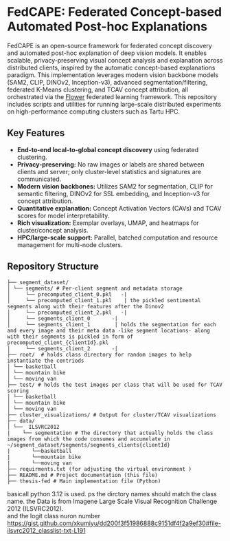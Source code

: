 # FedCAPE: Federated Concept-based Automated Post-hoc Explanations

FedCAPE is an open-source framework for federated concept discovery and automated post-hoc explanation of deep vision models. It enables scalable, privacy-preserving visual concept analysis and explanation across distributed clients, inspired by the automatic concept-based explanations paradigm. This implementation leverages modern vision backbone models (SAM2, CLIP, DINOv2, Inception-v3), advanced segmentation/filtering, federated K-Means clustering, and TCAV concept attribution, all orchestrated via the [Flower](https://flower.dev/) federated learning framework. This repository includes scripts and utilities for running large-scale distributed experiments on high-performance computing clusters such as Tartu HPC.

## Key Features

- **End-to-end local-to-global concept discovery** using federated clustering.
- **Privacy-preserving:** No raw images or labels are shared between clients and server; only cluster-level statistics and signatures are communicated.
- **Modern vision backbones:** Utilizes SAM2 for segmentation, CLIP for semantic filtering, DINOv2 for SSL embedding, and Inception-v3 for concept attribution.
- **Quantitative explanation:** Concept Activation Vectors (CAVs) and TCAV scores for model interpretability.
- **Rich visualization:** Exemplar overlays, UMAP, and heatmaps for cluster/concept analysis.
- **HPC/large-scale support:** Parallel, batched computation and resource management for multi-node clusters.

## Repository Structure
```
├── segment_dataset/
│ └── segments/ # Per-client segment and metadata storage
│     └── precomputed_client_0.pkl   -| 
│     └── precomputed_client_1.pkl    | the pickled sentimental segments along with their features after the Dinov2 
│     └── precomputed_client_2.pkl   -|
│     └── segments_client_0       -|
│     └── segments_client_1        | holds the segmentation for each and every image and their meta data -like segment locations- along with their segments is pickled in form of  precomputed_client_{clientId}.pkl
│     └── segments_client_2       -|
├── root/  # holds class directory for random images to help instantiate the centriods
│ └── basketball
│ └── mountain bike
│ └── moving van
├── test/ # holds the test images per class that will be used for TCAV scoring 
│ └── basketball
│ └── mountain bike
│ └── moving van
├── cluster_visualizations/ # Output for cluster/TCAV visualizations
├── data/
│ └──  ILSVRC2012
|    └── segmentation # The directory that actually holds the class images from which the code consumes and accumelate in ~/segment_dataset/segments/segments_clients{clientId}  
|       └──basketball
|       └──mountain bike
|       └──moving van
├── requirments.txt (for adjusting the virtual environment )
├── README.md # Project documentation (this file)
├── thesis-fed # Main implementation file (Python)
```
basicall python 3.12 is used.
ps the dirctory names should match the class name.
the Data is from Imagene Large Scale Visual Recognition Challenge 2012 (ILSVRC2012).  
and the logit class nuron number https://gist.github.com/xkumiyu/dd200f3f51986888c9151df4f2a9ef30#file-ilsvrc2012_classlist-txt-L191 
